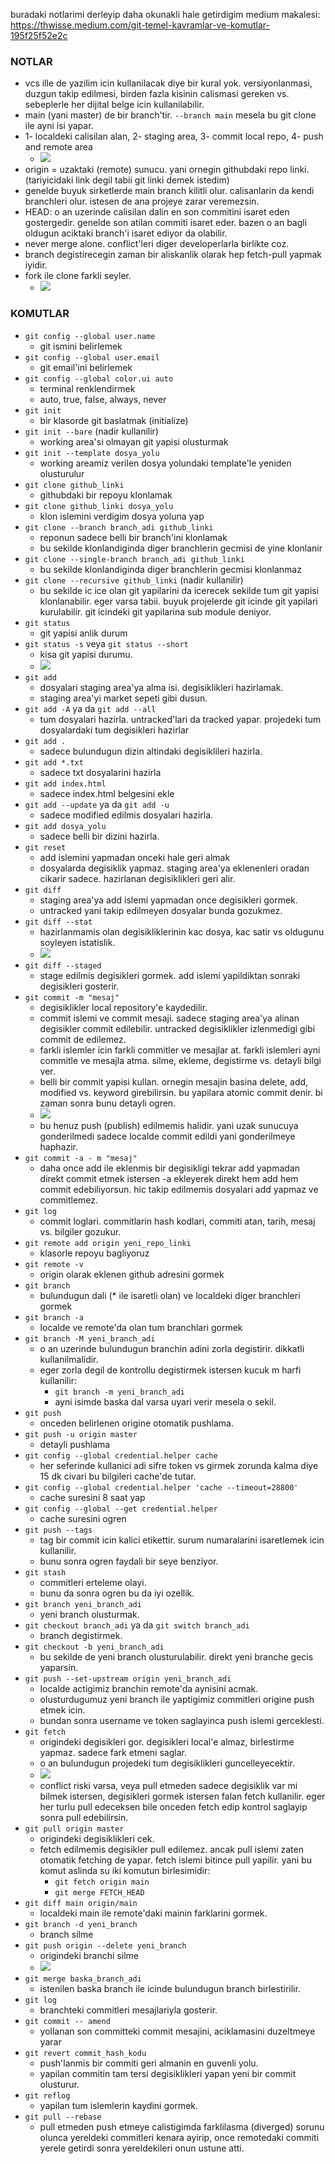 buradaki notlarimi derleyip daha okunakli hale getirdigim medium makalesi: https://thwisse.medium.com/git-temel-kavramlar-ve-komutlar-195f25f52e2c

### NOTLAR

- vcs ille de yazilim icin kullanilacak diye bir kural yok. versiyonlanmasi, duzgun takip edilmesi, birden fazla kisinin calismasi gereken vs. sebeplerle her dijital belge icin kullanilabilir.
- main (yani master) de bir branch'tir. `--branch main` mesela bu git clone ile ayni isi yapar.
- 1- localdeki calisilan alan,  2- staging area, 3- commit local repo, 4- push and remote area
	- <img src="./assets/Pasted image 20250919163432.png">
- origin = uzaktaki (remote) sunucu. yani ornegin githubdaki repo linki. (tariyicidaki link degil tabii git linki demek istedim)
- genelde buyuk sirketlerde main branch kilitli olur. calisanlarin da kendi branchleri olur. istesen de ana projeye zarar veremezsin.
- HEAD: o an uzerinde calisilan dalin en son commitini isaret eden gostergedir. genelde son atilan commiti isaret eder. bazen o an bagli oldugun aciktaki branch'i isaret ediyor da olabilir.
- never merge alone. conflict'leri diger developerlarla birlikte coz.
- branch degistirecegin zaman bir aliskanlik olarak hep fetch-pull yapmak iyidir.
- fork ile clone farkli seyler. 
	- <img src="./assets/Pasted image 20250919164939.png">

### KOMUTLAR

- `git config --global user.name`
	- git ismini belirlemek
- `git config --global user.email`
	- git email'ini belirlemek
- `git config --global color.ui auto`
	- terminal renklendirmek
	- auto, true, false, always, never
- `git init`
	- bir klasorde git baslatmak (initialize)
- `git init --bare` (nadir kullanilir)
	- working area'si olmayan git yapisi olusturmak
- `git init --template dosya_yolu`
	- working areamiz verilen dosya yolundaki template'le yeniden olusturulur
- `git clone github_linki`
	- githubdaki bir repoyu klonlamak
- `git clone github_linki dosya_yolu`
	- klon islemini verdigim dosya yoluna yap
- `git clone --branch branch_adi github_linki`
	- reponun sadece belli bir branch'ini klonlamak
	- bu sekilde klonlandiginda diger branchlerin gecmisi de yine klonlanir
- `git clone --single-branch branch_adi github_linki`
	- bu sekilde klonlandiginda diger branchlerin gecmisi klonlanmaz
- `git clone --recursive github_linki` (nadir kullanilir)
	- bu sekilde ic ice olan git yapilarini da icerecek sekilde tum git yapisi klonlanabilir. eger varsa tabii. buyuk projelerde git icinde git yapilari kurulabilir. git icindeki git yapilarina sub module deniyor.
- `git status`
	- git yapisi anlik durum
- `git status -s` veya `git status --short`
	- kisa git yapisi durumu.
	- <img src="./assets/Pasted image 20250920004615.png">
- `git add`
	- dosyalari staging area'ya alma isi. degisiklikleri hazirlamak.
	- staging area'yi market sepeti gibi dusun.
- `git add -A` ya da `git add --all`
	- tum dosyalari hazirla. untracked'lari da tracked yapar. projedeki tum dosyalardaki tum degisikleri hazirlar
- `git add .`
	- sadece bulundugun dizin altindaki degisiklileri hazirla.
- `git add *.txt`
	- sadece txt dosyalarini hazirla
- `git add index.html`
	- sadece index.html belgesini ekle
- `git add --update` ya da `git add -u`
	- sadece modified edilmis dosyalari hazirla.
- `git add dosya_yolu`
	- sadece belli bir dizini hazirla.
- `git reset`
	- add islemini yapmadan onceki hale geri almak
	- dosyalarda degisiklik yapmaz. staging area'ya eklenenleri oradan cikarir sadece. hazirlanan degisiklikleri geri alir.
- `git diff`
	- staging area'ya add islemi yapmadan once degisikleri gormek.
	- untracked yani takip edilmeyen dosyalar bunda gozukmez.
- `git diff --stat`
	- hazirlanmamis olan degisikliklerinin kac dosya, kac satir vs oldugunu soyleyen istatislik.
	- <img src="./assets/Pasted image 20250918144556.png">
- `git diff --staged`
	- stage edilmis degisikleri gormek. add islemi yapildiktan sonraki degisikleri gosterir.
- `git commit -m "mesaj"`
	- degisiklikler local repository'e kaydedilir.
	- commit islemi ve commit mesaji. sadece staging area'ya alinan degisikler commit edilebilir. untracked degisiklikler izlenmedigi gibi commit de edilemez.
	- farkli islemler icin farkli commitler ve mesajlar at. farkli islemleri ayni commitle ve mesajla atma. silme, ekleme, degistirme vs. detayli bilgi ver.
	- belli bir commit yapisi kullan. ornegin mesajin basina delete, add, modified vs. keyword girebilirsin. bu yapilara atomic commit denir. bi zaman sonra bunu detayli ogren.
	- <img src="./assets/Pasted image 20250918151718.png">
	- bu henuz push (publish) edilmemis halidir. yani uzak sunucuya gonderilmedi sadece localde commit edildi yani gonderilmeye haphazir.
- `git commit -a - m "mesaj"`
	- daha once add ile eklenmis bir degisikligi tekrar add yapmadan direkt commit etmek istersen -a ekleyerek direkt hem add hem commit edebiliyorsun. hic takip edilmemis dosyalari add yapmaz ve commitlemez.
- `git log`
	- commit loglari. commitlarin hash kodlari, commiti atan, tarih, mesaj vs. bilgiler gozukur.
- `git remote add origin yeni_repo_linki`
	- klasorle repoyu bagliyoruz
- `git remote -v`
	- origin olarak eklenen github adresini gormek
- `git branch`
	- bulundugun dali (* ile isaretli olan) ve localdeki diger branchleri gormek
- `git branch -a`
	- localde ve remote'da olan tum branchlari gormek
- `git branch -M yeni_branch_adi`
	- o an uzerinde bulundugun branchin adini zorla degistirir. dikkatli kullanilmalidir.
	- eger zorla degil de kontrollu degistirmek istersen kucuk m harfi kullanilir:
		- `git branch -m yeni_branch_adi`
		- ayni isimde baska dal varsa uyari verir mesela o sekil.
- `git push`
	- onceden belirlenen origine otomatik pushlama.
- `git push -u origin master`
	- detayli pushlama
- `git config --global credential.helper cache`
	- her seferinde kullanici adi sifre token vs girmek zorunda kalma diye 15 dk civari bu bilgileri cache'de tutar.
- `git config --global credential.helper 'cache --timeout=28800'`
	- cache suresini 8 saat yap
- `git config --global --get credential.helper`
	- cache suresini ogren
- `git push --tags`
	- tag bir commit icin kalici etikettir. surum numaralarini isaretlemek icin kullanilir.
	- bunu sonra ogren faydali bir seye benziyor.
- `git stash`
	- commitleri erteleme olayi.
	- bunu da sonra ogren bu da iyi ozellik.
- `git branch yeni_branch_adi`
	- yeni branch olusturmak.
- `git checkout branch_adi` ya da `git switch branch_adi`
	- branch degistirmek.
- `git checkout -b yeni_branch_adi`
	- bu sekilde de yeni branch olusturulabilir. direkt yeni branche gecis yaparsin.
- `git push --set-upstream origin yeni_branch_adi`
	- localde actigimiz branchin remote'da aynisini acmak.
	- olusturdugumuz yeni branch ile yaptigimiz commitleri origine push etmek icin.
	- bundan sonra username ve token saglayinca push islemi gerceklesti.
- `git fetch`
	- origindeki degisikleri gor. degisikleri local'e almaz, birlestirme yapmaz. sadece fark etmeni saglar.
	- o an bulundugun projedeki tum degisiklikleri guncelleyecektir.
	- <img src="./assets/Pasted image 20250919125022.png">
	- conflict riski varsa, veya pull etmeden sadece degisiklik var mi bilmek istersen, degisikleri gormek istersen falan fetch kullanilir. eger her turlu pull edeceksen bile onceden fetch edip kontrol saglayip sonra pull edebilirsin.
- `git pull origin master`
	- origindeki degisiklikleri cek.
	- fetch edilmemis degisikler pull edilemez. ancak pull islemi zaten otomatik fetching de yapar. fetch islemi bitince pull yapilir. yani bu komut aslinda su iki komutun birlesimidir:
		- `git fetch origin main`
		- `git merge FETCH_HEAD`
- `git diff main origin/main`
	- localdeki main ile remote'daki mainin farklarini gormek.
- `git branch -d yeni_branch`
	- branch silme
- `git push origin --delete yeni_branch`
	- origindeki branchi silme
	- <img src="./assets/Pasted image 20250919130023.png">
- `git merge baska_branch_adi`
	- istenilen baska branch ile icinde bulundugun branch birlestirilir.
- `git log`
	- branchteki commitleri mesajlariyla gosterir.
- `git commit -- amend`
	- yollanan son committeki commit mesajini, aciklamasini duzeltmeye yarar
- `git revert commit_hash_kodu`
	- push'lanmis bir commiti geri almanin en guvenli yolu.
	- yapilan commitin tam tersi degisiklikleri yapan yeni bir commit olusturur.
- `git reflog`
	- yapilan tum islemlerin kaydini gormek.
- `git pull --rebase`
	- pull etmeden push etmeye calistigimda farklilasma (diverged) sorunu olunca yereldeki commitleri kenara ayirip, once remotedaki commiti yerele getirdi sonra yereldekileri onun ustune atti. 

